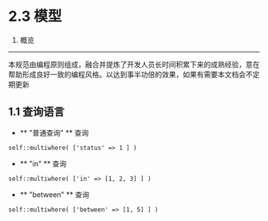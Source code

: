 2.3 模型
===

1. 概览
--------------------------- 

本规范由编程原则组成，融合并提炼了开发人员长时间积累下来的成熟经验，意在帮助形成良好一致的编程风格。以达到事半功倍的效果，如果有需要本文档会不定期更新

1.1 查询语言 
--------------------------- 

* ** "普通查询" ** 查询

```
self::multiwhere( ['status' => 1 ] )

```

* ** "in" ** 查询

```
self::multiwhere( ['in' => [1, 2, 3] ] )

```

* ** "between" ** 查询

```
self::multiwhere( ['between' => [1, 5] ] )

```


